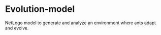 # Evolution-model
NetLogo model to generate and analyze an environment where ants adapt and evolve.
